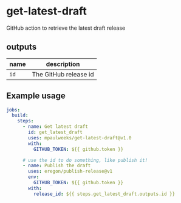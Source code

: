 # get-latest-draft

GitHub action to retrieve the latest draft release

## outputs

| name | description |
| -------- | ----------- |
| `id`     | The GitHub release id |

## Example usage

```yaml
jobs:
  build:
    steps:
      - name: Get latest draft
        id: get_latest_draft
        uses: mpaulweeks/get-latest-draft@v1.0
        with:
          GITHUB_TOKEN: ${{ github.token }}

      # use the id to do something, like publish it!
      - name: Publish the draft
        uses: eregon/publish-release@v1
        env:
          GITHUB_TOKEN: ${{ github.token }}
        with:
          release_id: ${{ steps.get_latest_draft.outputs.id }}
```
